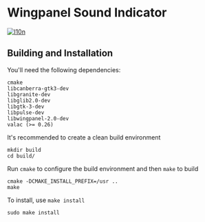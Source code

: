 # Wingpanel Sound Indicator
[![l10n](https://l10n.elementary.io/widgets/desktop/wingpanel-indicator-sound/svg-badge.svg)](https://l10n.elementary.io/projects/desktop/wingpanel-indicator-sound)

## Building and Installation

You'll need the following dependencies:

    cmake
    libcanberra-gtk3-dev
    libgranite-dev
    libglib2.0-dev
    libgtk-3-dev
    libpulse-dev
    libwingpanel-2.0-dev
    valac (>= 0.26)

It's recommended to create a clean build environment

    mkdir build
    cd build/
    
Run `cmake` to configure the build environment and then `make` to build

    cmake -DCMAKE_INSTALL_PREFIX=/usr ..
    make
    
To install, use `make install`

    sudo make install
